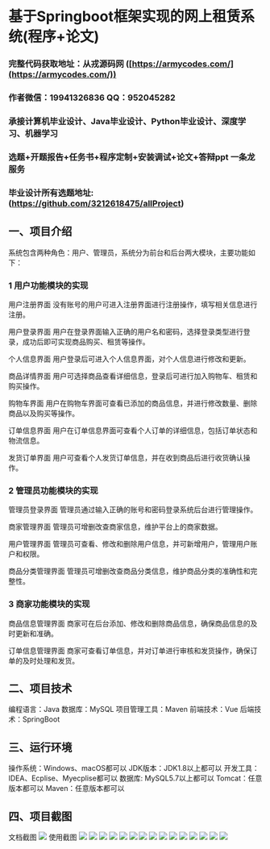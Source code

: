基于Springboot框架实现的网上租赁系统(程序+论文)
=
###  完整代码获取地址：从戎源码网 ([https://armycodes.com/](https://armycodes.com/))
###  作者微信：19941326836  QQ：952045282 
###  承接计算机毕业设计、Java毕业设计、Python毕业设计、深度学习、机器学习
###  选题+开题报告+任务书+程序定制+安装调试+论文+答辩ppt 一条龙服务
###  毕业设计所有选题地址:(https://github.com/3212618475/allProject)


一、项目介绍
---
系统包含两种角色：用户、管理员，系统分为前台和后台两大模块，主要功能如下：

### 1 用户功能模块的实现

用户注册界面
没有账号的用户可进入注册界面进行注册操作，填写相关信息进行注册。

用户登录界面
用户在登录界面输入正确的用户名和密码，选择登录类型进行登录，成功后即可实现商品购买、租赁等操作。

个人信息界面
用户登录后可进入个人信息界面，对个人信息进行修改和更新。

商品详情界面
用户可选择商品查看详细信息，登录后可进行加入购物车、租赁和购买操作。

购物车界面
用户在购物车界面可查看已添加的商品信息，并进行修改数量、删除商品以及购买等操作。

订单信息界面
用户在订单信息界面可查看个人订单的详细信息，包括订单状态和物流信息。

发货订单界面
用户可查看个人发货订单信息，并在收到商品后进行收货确认操作。

### 2 管理员功能模块的实现

管理员登录界面
管理员通过输入正确的账号和密码登录系统后台进行管理操作。

商家管理界面
管理员可增删改查商家信息，维护平台上的商家数据。

用户管理界面
管理员可查看、修改和删除用户信息，并可新增用户，管理用户账户和权限。

商品分类管理界面
管理员可增删改查商品分类信息，维护商品分类的准确性和完整性。

### 3 商家功能模块的实现

商品信息管理界面
商家可在后台添加、修改和删除商品信息，确保商品信息的及时更新和准确。

订单信息管理界面
商家可查看订单信息，并对订单进行审核和发货操作，确保订单的及时处理和发货。



二、项目技术
---
编程语言：Java
数据库：MySQL
项目管理工具：Maven
前端技术：Vue
后端技术：SpringBoot

三、运行环境
---
操作系统：Windows、macOS都可以
JDK版本：JDK1.8以上都可以
开发工具：IDEA、Ecplise、Myecplise都可以
数据库: MySQL5.7以上都可以
Tomcat：任意版本都可以
Maven：任意版本都可以

四、项目截图
---
文档截图
![](limage/1.png)
使用截图
![](image/1.png)
![](image/2.png)
![](image/3.png)
![](image/4.png)
![](image/5.png)
![](image/6.png)
![](image/7.png)
![](image/8.png)
![](image/9.png)
![](image/10.png)
![](image/11.png)
![](image/12.png)
![](image/13.png)
![](image/14.png)
![](image/15.png)
